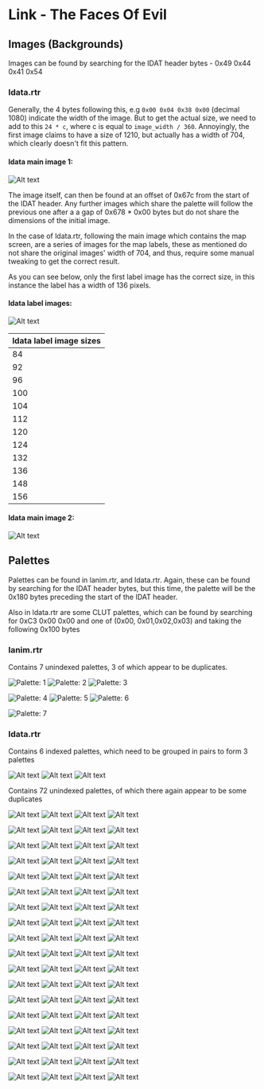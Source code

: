 # Link - The Faces Of Evil

## Images (Backgrounds)

Images can be found by searching for the IDAT header bytes - 0x49 0x44 0x41 0x54

### ldata.rtr

Generally, the 4 bytes following this, e.g `0x00 0x04 0x38 0x00` (decimal 1080) indicate the width of the image. But to get the actual size, we need to add to this `24 * c`, where c is equal to `image_width / 360`. Annoyingly, the first image claims to have a size of 1210, but actually has a width of 704, which clearly doesn't fit this pattern.

#### ldata main image 1:
![Alt text](Resources/LinkTFOE/Images/ldata/ldata_2048.png)

The image itself, can then be found at an offset of 0x67c from the start of the IDAT header. Any further images which share the palette will follow the previous one after a a gap of 0x678 * 0x00 bytes but do not share the dimensions of the initial image.

In the case of ldata.rtr, following the main image which contains the map screen, are a series of images for the map labels, these as mentioned do not share the original images' width of 704, and thus, require some manual tweaking to get the correct result.

As you can see below, only the first label image has the correct size, in this instance the label has a width of 136 pixels.

#### ldata label images:
![Alt text](Resources/LinkTFOE/Images/ldata/ldata_313464.png)

ldata label image sizes | 
---------|
84|
92|
96|
100|
104|
112|
120|
124|
132|
136|
148|
156|

#### ldata main image 2:
![Alt text](Resources/LinkTFOE/Images/ldata/ldata_76C08.png)


## Palettes

Palettes can be found in lanim.rtr, and ldata.rtr. Again, these can be found by searching for the IDAT header bytes, but this time, the palette will be the 0x180 bytes preceding the start of the IDAT header.

Also in ldata.rtr are some CLUT palettes, which can be found by searching for 0xC3 0x00 0x00 and one of (0x00, 0x01,0x02,0x03) and taking the following 0x100 bytes

### lanim.rtr

Contains 7 unindexed palettes, 3 of which appear to be duplicates.

![Palette: 1](Resources/LinkTFOE/Images/lanim/165109868.png)
![Palette: 2](Resources/LinkTFOE/Images/lanim/165118888.png)
![Palette: 3](Resources/LinkTFOE/Images/lanim/165127908.png)

![Palette: 4](Resources/LinkTFOE/Images/lanim/198013188.png)
![Palette: 5](Resources/LinkTFOE/Images/lanim/198108196.png)
![Palette: 6](Resources/LinkTFOE/Images/lanim/211956636.png)

![Palette: 7](Resources/LinkTFOE/Images/lanim/212051644.png)

### ldata.rtr

Contains 6 indexed palettes, which need to be grouped in pairs to form 3 palettes

![Alt text](Resources/LinkTFOE/Images/ldata/404104.png)
![Alt text](Resources/LinkTFOE/Images/ldata/404624.png)
![Alt text](Resources/LinkTFOE/Images/ldata/406152.png)

Contains 72 unindexed palettes, of which there again appear to be some duplicates

![Alt text](Resources/LinkTFOE/Images/ldata/0.png)
![Alt text](Resources/LinkTFOE/Images/ldata/486020.png)
![Alt text](Resources/LinkTFOE/Images/ldata/901172.png)
![Alt text](Resources/LinkTFOE/Images/ldata/1346144.png)

![Alt text](Resources/LinkTFOE/Images/ldata/1764608.png)
![Alt text](Resources/LinkTFOE/Images/ldata/2202260.png)
![Alt text](Resources/LinkTFOE/Images/ldata/2651924.png)
![Alt text](Resources/LinkTFOE/Images/ldata/3079640.png)

![Alt text](Resources/LinkTFOE/Images/ldata/3510392.png)
![Alt text](Resources/LinkTFOE/Images/ldata/3938384.png)
![Alt text](Resources/LinkTFOE/Images/ldata/4354640.png)
![Alt text](Resources/LinkTFOE/Images/ldata/4787876.png)

![Alt text](Resources/LinkTFOE/Images/ldata/5221112.png)
![Alt text](Resources/LinkTFOE/Images/ldata/5668292.png)
![Alt text](Resources/LinkTFOE/Images/ldata/6083996.png)
![Alt text](Resources/LinkTFOE/Images/ldata/6528620.png)

![Alt text](Resources/LinkTFOE/Images/ldata/6965792.png)
![Alt text](Resources/LinkTFOE/Images/ldata/7398752.png)
![Alt text](Resources/LinkTFOE/Images/ldata/7819976.png)
![Alt text](Resources/LinkTFOE/Images/ldata/8268812.png)

![Alt text](Resources/LinkTFOE/Images/ldata/8690588.png)
![Alt text](Resources/LinkTFOE/Images/ldata/9126032.png)
![Alt text](Resources/LinkTFOE/Images/ldata/9576800.png)
![Alt text](Resources/LinkTFOE/Images/ldata/9997268.png)

![Alt text](Resources/LinkTFOE/Images/ldata/10434716.png)
![Alt text](Resources/LinkTFOE/Images/ldata/10863812.png)
![Alt text](Resources/LinkTFOE/Images/ldata/11284832.png)
![Alt text](Resources/LinkTFOE/Images/ldata/11717516.png)

![Alt text](Resources/LinkTFOE/Images/ldata/12156620.png)
![Alt text](Resources/LinkTFOE/Images/ldata/12582056.png)
![Alt text](Resources/LinkTFOE/Images/ldata/13013636.png)
![Alt text](Resources/LinkTFOE/Images/ldata/13442660.png)

![Alt text](Resources/LinkTFOE/Images/ldata/13892324.png)
![Alt text](Resources/LinkTFOE/Images/ldata/14321696.png)
![Alt text](Resources/LinkTFOE/Images/ldata/14749136.png)
![Alt text](Resources/LinkTFOE/Images/ldata/15169532.png)

![Alt text](Resources/LinkTFOE/Images/ldata/15603872.png)
![Alt text](Resources/LinkTFOE/Images/ldata/16047944.png)
![Alt text](Resources/LinkTFOE/Images/ldata/16485392.png)
![Alt text](Resources/LinkTFOE/Images/ldata/16915040.png)

![Alt text](Resources/LinkTFOE/Images/ldata/17340200.png)
![Alt text](Resources/LinkTFOE/Images/ldata/17772332.png)
![Alt text](Resources/LinkTFOE/Images/ldata/18208952.png)
![Alt text](Resources/LinkTFOE/Images/ldata/18628796.png)

![Alt text](Resources/LinkTFOE/Images/ldata/19075700.png)
![Alt text](Resources/LinkTFOE/Images/ldata/19508936.png)
![Alt text](Resources/LinkTFOE/Images/ldata/19935272.png)
![Alt text](Resources/LinkTFOE/Images/ldata/20353184.png)

![Alt text](Resources/LinkTFOE/Images/ldata/20783660.png)
![Alt text](Resources/LinkTFOE/Images/ldata/21215240.png)
![Alt text](Resources/LinkTFOE/Images/ldata/21645716.png)
![Alt text](Resources/LinkTFOE/Images/ldata/22082060.png)

![Alt text](Resources/LinkTFOE/Images/ldata/22522268.png)
![Alt text](Resources/LinkTFOE/Images/ldata/22939904.png)
![Alt text](Resources/LinkTFOE/Images/ldata/23388464.png)
![Alt text](Resources/LinkTFOE/Images/ldata/23814452.png)

![Alt text](Resources/LinkTFOE/Images/ldata/24249968.png)
![Alt text](Resources/LinkTFOE/Images/ldata/24672020.png)
![Alt text](Resources/LinkTFOE/Images/ldata/25117820.png)
![Alt text](Resources/LinkTFOE/Images/ldata/25542704.png)

![Alt text](Resources/LinkTFOE/Images/ldata/25975664.png)
![Alt text](Resources/LinkTFOE/Images/ldata/26411936.png)
![Alt text](Resources/LinkTFOE/Images/ldata/26838200.png)
![Alt text](Resources/LinkTFOE/Images/ldata/27286484.png)

![Alt text](Resources/LinkTFOE/Images/ldata/27703844.png)
![Alt text](Resources/LinkTFOE/Images/ldata/28153232.png)
![Alt text](Resources/LinkTFOE/Images/ldata/28587020.png)
![Alt text](Resources/LinkTFOE/Images/ldata/29015216.png)

![Alt text](Resources/LinkTFOE/Images/ldata/29447900.png)
![Alt text](Resources/LinkTFOE/Images/ldata/29884172.png)
![Alt text](Resources/LinkTFOE/Images/ldata/30312920.png)
![Alt text](Resources/LinkTFOE/Images/ldata/30746708.png)
